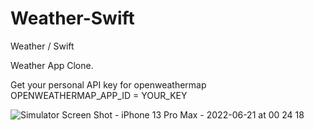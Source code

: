 # Weather-Swift
Weather / Swift

 Weather App Clone.
 
Get your personal API key for openweathermap 
OPENWEATHERMAP_APP_ID = YOUR_KEY

![Simulator Screen Shot - iPhone 13 Pro Max - 2022-06-21 at 00 24 18](https://user-images.githubusercontent.com/76595188/174679526-b83cf78a-f3e6-46ec-8074-e4ce6d91f82a.png)

